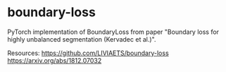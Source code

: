 # boundary-loss
PyTorch implementation of BoundaryLoss from paper "Boundary loss for highly unbalanced segmentation (Kervadec et al.)".

Resources:
https://github.com/LIVIAETS/boundary-loss
https://arxiv.org/abs/1812.07032
